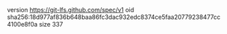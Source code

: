 version https://git-lfs.github.com/spec/v1
oid sha256:18d977af836b648baa86fc3dac932edc8374ce5faa20779238477cc4100e8f0a
size 337

